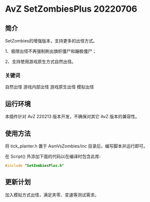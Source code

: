 # AvZ SetZombiesPlus 20220706

## 简介

SetZombies的增强版本，支持更多的出怪方式。

1、极限出怪不再强制刷出旗帜僵尸和蹦极僵尸；

2、支持使用游戏原生方式自然出怪。

### 关键词

自然出怪 游戏内部出怪 游戏原生出怪 模拟出怪

## 运行环境

本插件针对 AvZ 220213 版本开发，不确保对其它 AvZ 版本的兼容性。

## 使用方法

将 tick_planter.h 置于 AsmVsZombies/inc 目录后，编写脚本并运行即可。

在 Script() 外添加下面的代码以在编译时包含此库:

```c++
#include "SetZombiesPlus.h"
```

## 更新计划

加入模拟方式出怪，满足夹零、变速等测试需求。
